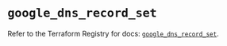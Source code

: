 # `google_dns_record_set`

Refer to the Terraform Registry for docs: [`google_dns_record_set`](https://registry.terraform.io/providers/hashicorp/google-beta/5.19.0/docs/resources/google_dns_record_set).
